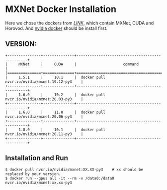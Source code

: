 # MXNet Docker Installation
Here we chose the dockers from [_LINK_](https://ngc.nvidia.com/catalog/containers), which contain MXNet, CUDA and Horovod. And [nvidia docker](nvidia_docker.md) should be install first.

VERSION:
---
```
+---------------+--------------+------------------------------------------------+
|     MXNet     |     CUDA     |                     command                    |
|===============+==============+================================================|
|     1.5.1     |     10.1     |  docker pull nvcr.io/nvidia/mxnet:19.12-py3    |
+---------------+--------------+------------------------------------------------+
|     1.6.0     |     10.2     |  docker pull nvcr.io/nvidia/mxnet:20.03-py3    |
+---------------+--------------+------------------------------------------------+
|     1.6.0     |     11.0     |  docker pull nvcr.io/nvidia/mxnet:20.06-py3    |
+---------------+--------------+------------------------------------------------+
|     1.8.0     |     10.1     |  docker pull nvcr.io/nvidia/mxnet:20.11-py3    |
+---------------+--------------+------------------------------------------------+
```

Installation and Run
---
```
$ docker pull nvcr.io/nvidia/mxnet:XX.XX-py3    # xx should be replaced by your version.
$ docker run --gpus all -it --rm -v /data0:/data0 nvcr.io/nvidia/mxnet:xx.xx-py3    
```